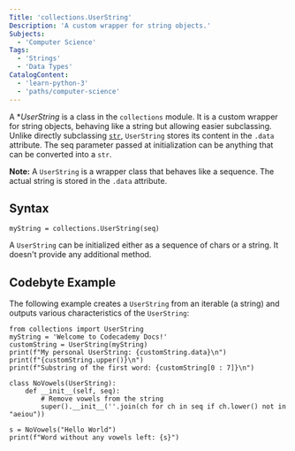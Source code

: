 ```yaml
---
Title: 'collections.UserString'
Description: 'A custom wrapper for string objects.'
Subjects: 
  - 'Computer Science'
Tags: 
  - 'Strings'
  - 'Data Types'
CatalogContent: 
  - 'learn-python-3'
  - 'paths/computer-science'
---
```


A **UserString* is a class in the `collections` module. It is a custom wrapper for string objects, behaving like a string but allowing easier subclassing. Unlike directly subclassing [`str`]((https://www.codecademy.com/resources/docs/python/dictionaries)), `UserString` stores its content in the `.data` attribute. The seq parameter passed at initialization can be anything that can be converted into a `str`.

**Note:** A `UserString` is a wrapper class that behaves like a sequence. The actual string is stored in the `.data` attribute.

## Syntax

```pseudo
myString = collections.UserString(seq)
```

A `UserString` can be initialized either as a sequence of chars or a string. It doesn't provide any additional method.

## Codebyte Example

The following example creates a `UserString` from an iterable (a string) and outputs various characteristics of the `UserString`:

```codebyte/python
from collections import UserString
myString = 'Welcome to Codecademy Docs!'
customString = UserString(myString)
print(f"My personal UserString: {customString.data}\n")
print(f"{customString.upper()}\n")
print(f"Substring of the first word: {customString[0 : 7]}\n")

class NoVowels(UserString):
    def __init__(self, seq):
        # Remove vowels from the string
        super().__init__(''.join(ch for ch in seq if ch.lower() not in "aeiou"))

s = NoVowels("Hello World")
print(f"Word without any vowels left: {s}")             
```
